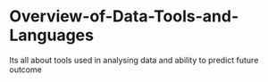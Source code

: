 # Overview-of-Data-Tools-and-Languages
Its all about tools used in analysing data and ability to predict future outcome
